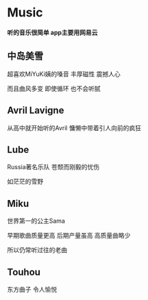 # Music
**听的音乐很简单 app主要用网易云**

## 中岛美雪
超喜欢MiYuKi姨的嗓音 丰厚磁性 震撼人心

而且曲风多变 即使循环 也不会听腻

## Avril Lavigne
从高中就开始听的Avril 慵懒中带着引人向前的疯狂

## Lube
Russia著名乐队 苍颓而刚毅的忧伤

如茫茫的雪野

## Miku
世界第一的公主Sama

早期歌曲质量更高 后期产量虽高 高质量曲略少

所以仍常听过往的老曲

## Touhou
东方曲子 令人愉悦